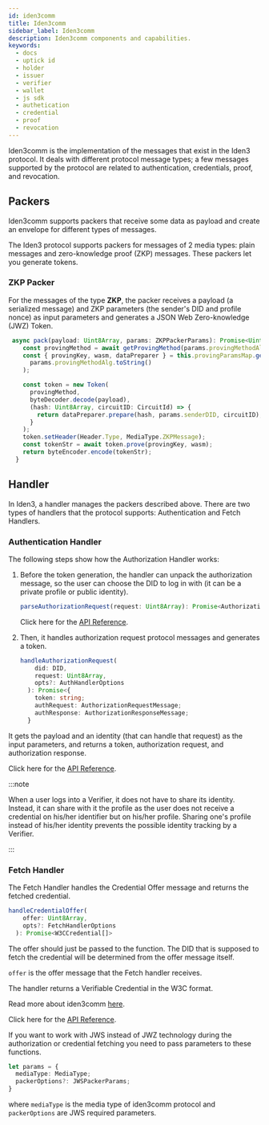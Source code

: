 ```yaml
---
id: iden3comm
title: Iden3comm
sidebar_label: Iden3comm
description: Iden3comm components and capabilities.
keywords:
  - docs
  - uptick id
  - holder
  - issuer
  - verifier
  - wallet
  - js sdk
  - authetication
  - credential
  - proof
  - revocation
---
```


Iden3comm is the implementation of the messages that exist in the Iden3 protocol. It deals with different protocol message types; a few messages supported by the protocol are related to authentication, credentials, proof, and revocation.

## Packers

Iden3comm supports packers that receive some data as payload and create an envelope for different types of messages.

The Iden3 protocol supports packers for messages of 2 media types: plain messages and zero-knowledge proof (ZKP) messages. These packers let you generate tokens.

### ZKP Packer

For the messages of the type **ZKP**, the packer receives a payload (a serialized message) and ZKP parameters (the sender's DID and profile nonce) as input parameters and generates a JSON Web Zero-knowledge (JWZ) Token.

```typescript
 async pack(payload: Uint8Array, params: ZKPPackerParams): Promise<Uint8Array> {
    const provingMethod = await getProvingMethod(params.provingMethodAlg);
    const { provingKey, wasm, dataPreparer } = this.provingParamsMap.get(
      params.provingMethodAlg.toString()
    );

    const token = new Token(
      provingMethod,
      byteDecoder.decode(payload),
      (hash: Uint8Array, circuitID: CircuitId) => {
        return dataPreparer.prepare(hash, params.senderDID, circuitID);
      }
    );
    token.setHeader(Header.Type, MediaType.ZKPMessage);
    const tokenStr = await token.prove(provingKey, wasm);
    return byteEncoder.encode(tokenStr);
  }
```

## Handler

In Iden3, a handler manages the packers described above. There are two types of handlers that the protocol supports: Authentication and Fetch Handlers.

### Authentication Handler

The following steps show how the Authorization Handler works:

1. Before the token generation, the handler can unpack the authorization message, so the user can choose the DID to log in with (it can be a private profile or public identity).

   ```typescript
   parseAuthorizationRequest(request: Uint8Array): Promise<AuthorizationRequestMessage>;
   ```

   Click here for the <a href="https://0xpolygonid.github.io/js-sdk-tutorials/docs/api/js-sdk.authhandler.parseauthorizationrequest#authhandlerparseauthorizationrequest-method" target="_blank">API Reference</a>.

1. Then, it handles authorization request protocol messages and generates a token.

   ```typescript
   handleAuthorizationRequest(
       did: DID,
       request: Uint8Array,
       opts?: AuthHandlerOptions
     ): Promise<{
       token: string;
       authRequest: AuthorizationRequestMessage;
       authResponse: AuthorizationResponseMessage;
     }
   ```

It gets the payload and an identity (that can handle that request) as the input parameters, and returns a token, authorization request, and authorization response.

Click here for the <a href="https://0xpolygonid.github.io/js-sdk-tutorials/docs/api/js-sdk.authhandler.handleauthorizationrequest" target="_blank">API Reference</a>.

:::note

When a user logs into a Verifier, it does not have to share its identity. Instead, it can share with it the profile as the user does not receive a credential on his/her identifier but on his/her profile. Sharing one's profile instead of his/her identity prevents the possible identity tracking by a Verifier.

:::

### Fetch Handler

The Fetch Handler handles the Credential Offer message and returns the fetched credential.

```typescript
handleCredentialOffer(
    offer: Uint8Array,
    opts?: FetchHandlerOptions
  ): Promise<W3CCredential[]>
```

The offer should just be passed to the function. The DID that is supposed to fetch the credential will be determined from the offer message itself.

`offer` is the offer message that the Fetch handler receives.

The handler returns a Verifiable Credential in the W3C format.

Read more about iden3comm [here](https://github.com/iden3/iden3comm/tree/main/protocol).

Click here for the <a href="https://0xpolygonid.github.io/js-sdk-tutorials/docs/api/js-sdk.fetchhandler.handlecredentialoffer#fetchhandlerhandlecredentialoffer-method" target="_blank">API Reference</a>.

If you want to work with JWS instead of JWZ technology during the authorization or credential fetching you need to pass parameters to these functions.

```typescript
let params = {
  mediaType: MediaType;
  packerOptions?: JWSPackerParams;
}
```

where `mediaType` is the media type of iden3comm protocol and `packerOptions` are JWS required parameters.
